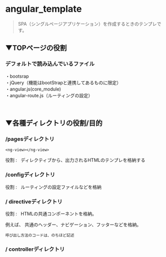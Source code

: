 # angular_template

>SPA（シングルページアプリケーション）を作成するときのテンプレです。

## ▼TOPページの役割

### デフォルトで読み込んでいるファイル

・bootsrap  
・jQuery（機能はbootStrapと連携してあるものに限定）  
・angular.js(core_module)  
・angular-route.js（ルーティングの設定）  

    <script src="//code.angularjs.org/1.5.0/angular.min.js"></script>
    <script src="//code.angularjs.org/1.5.0/angular-route.min.js"></script>
    <script src="/js/route.js"></script>

## ▼各種ディレクトリの役割/目的 

### /pagesディレクトリ

`<ng-view></ng-view>`

役割 :  
ディレクティブから、出力されるHTMLのテンプレを格納する

### /configディレクトリ
役割 :  
ルーティングの設定ファイルなどを格納


### / directiveディレクトリ
役割 :  
HTMLの共通コンポーネントを格納。

例えば、
共通のヘッダー、ナビゲーション、フッターなどを格納。

`呼び出し方法のコードは、のちほど記述`


### / controllerディレクトリ

